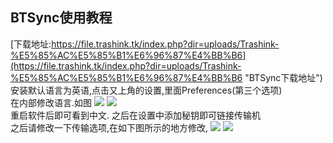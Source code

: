 ## BTSync使用教程 ##
[下载地址:https://file.trashink.tk/index.php?dir=uploads/Trashink-%E5%85%AC%E5%85%B1%E6%96%87%E4%BB%B6](https://file.trashink.tk/index.php?dir=uploads/Trashink-%E5%85%AC%E5%85%B1%E6%96%87%E4%BB%B6 "BTSync下载地址")  
安装默认语言为英语,点击又上角的设置,里面Preferences(第三个选项)  
在内部修改语言.如图 ![](http://ww1.sinaimg.cn/large/005MUCCDgy1fz8r8rmr6gj30le0f574d.jpg)
  ![](http://ww1.sinaimg.cn/large/005MUCCDgy1fz8r90nal5j30le0f574i.jpg)  
重启软件后即可看到中文.
之后在设置中添加秘钥即可链接传输机  
之后请修改一下传输选项,在如下图所示的地方修改,
![](http://ww1.sinaimg.cn/large/005MUCCDgy1fz8rjm1et9j30le0f53yn.jpg)
![](http://ww1.sinaimg.cn/large/005MUCCDgy1fz8r97r4lkj30lg0gf3z5.jpg)
